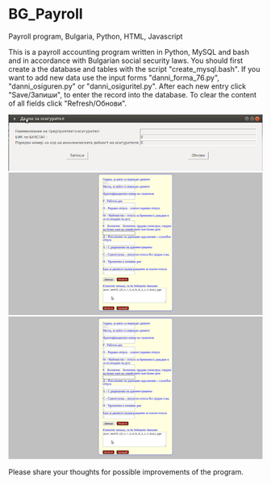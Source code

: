 # BG_Payroll
Payroll program, Bulgaria, Python, HTML, Javascript

This is a payroll accounting program written in Python, MySQL and bash and in accordance with Bulgarian social security laws.
You should first create a the database and tables with the script "create_mysql.bash".
If you want to add new data use the input forms "danni_forma_76.py", "danni_osiguren.py" or "danni_osiguritel.py".
After each new entry click "Save/Запиши", to enter the record into the database.
To clear the content of all fields click "Refresh/Обнови".

![Alt text](/Images/danni_osiguritel.png?raw=true "Danni Osiguritel")
![Alt text](/Images/danni_osiguren.png?raw=true "Danni Osiguren")
![Alt text](/Images/danni_forma_76.png?raw=true "Danni Forma 76")


Please share your thoughts for possible improvements of the program.
